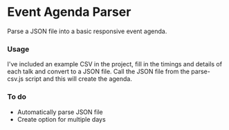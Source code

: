 # Event Agenda Parser

Parse a JSON file into a basic responsive event agenda.

### Usage

I've included an example CSV in the project, fill in the timings and details of each talk and convert to a JSON file. Call the JSON file from the parse-csv.js script and this will create the agenda.

### To do

- Automatically parse JSON file
- Create option for multiple days
